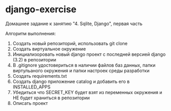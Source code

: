 # django-exercise

Домашнее задание к занятию "4. Sqlite, Django", первая часть

Алгоритм выполнения: 
1. Создать новый репозиторий, использовать git clone
2. Создать виртуальное окружение
3. Инициализоровать новый django проект с последней версией django (3.2) в репозитории
4. В .gitignore удостовериться в наличии файлов баз данных, папки виртульаного окружения и папки настроек среды разработки
5. Создать requirements.txt
6. Создать django приложение catalog и добавить его в INSTALLED_APPS
7. Убедиться что SECRET_KEY будет взят из переменных окружения и НЕ будет храниться в репозитории
8. Описать проект
